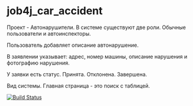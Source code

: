 # job4j_car_accident
Проект - Автонарушители.
В системе существуют две роли. Обычные пользователи и автоинспекторы.

Пользователь добавляет описание автонарушение. 

В заявлении указывает: адрес, номер машины, описание нарушения и фотографию нарушения.

У заявки есть статус. Принята. Отклонена. Завершена.

Вид системы. Главная страница - это поиск с таблицей.

[![Build Status](https://www.travis-ci.com/KirillReal/-job4j_car_accident.svg?branch=master)](https://www.travis-ci.com/KirillReal/-job4j_car_accident)
